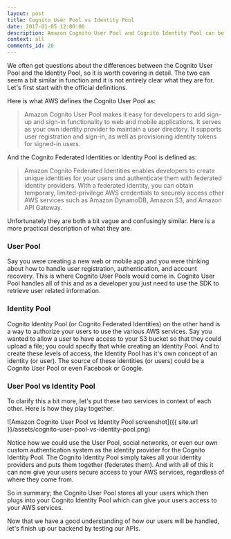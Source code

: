 ```yaml
---
layout: post
title: Cognito User Pool vs Identity Pool
date: 2017-01-05 12:00:00
description: Amazon Cognito User Pool and Cognito Identity Pool can be confusing concepts. Cognito User Pool is a service that helps manage your users and the sign-up and sign-in functionality for your mobile or web app. Cognito Identity Pool or Cognito Federated Identities is a service that uses identity providers (like Google, Facebook, or Cognito User Pool) to secure access to other AWS resources.
context: all
comments_id: 20
---
```


We often get questions about the differences between the Cognito User Pool and the Identity Pool, so it is worth covering in detail. The two can seem a bit similar in function and it is not entirely clear what they are for. Let's first start with the official definitions.

Here is what AWS defines the Cognito User Pool as:

> Amazon Cognito User Pool makes it easy for developers to add sign-up and sign-in functionality to web and mobile applications. It serves as your own identity provider to maintain a user directory. It supports user registration and sign-in, as well as provisioning identity tokens for signed-in users.

And the Cognito Federated Identities or Identity Pool is defined as:

> Amazon Cognito Federated Identities enables developers to create unique identities for your users and authenticate them with federated identity providers. With a federated identity, you can obtain temporary, limited-privilege AWS credentials to securely access other AWS services such as Amazon DynamoDB, Amazon S3, and Amazon API Gateway.

Unfortunately they are both a bit vague and confusingly similar. Here is a more practical description of what they are.

### User Pool

Say you were creating a new web or mobile app and you were thinking about how to handle user registration, authentication, and account recovery. This is where Cognito User Pools would come in. Cognito User Pool handles all of this and as a developer you just need to use the SDK to retrieve user related information.

### Identity Pool

Cognito Identity Pool (or Cognito Federated Identities) on the other hand is a way to authorize your users to use the various AWS services. Say you wanted to allow a user to have access to your S3 bucket so that they could upload a file; you could specify that while creating an Identity Pool. And to create these levels of access, the Identity Pool has it's own concept of an identity (or user). The source of these identities (or users) could be a Cognito User Pool or even Facebook or Google.

### User Pool vs Identity Pool

To clarify this a bit more, let's put these two services in context of each other. Here is how they play together.

![Amazon Cognito User Pool vs Identity Pool screenshot]({{ site.url }}/assets/cognito-user-pool-vs-identity-pool.png)

Notice how we could use the User Pool, social networks, or even our own custom authentication system as the identity provider for the Cognito Identity Pool. The Cognito Identity Pool simply takes all your identity providers and puts them together (federates them). And with all of this it can now give your users secure access to your AWS services, regardless of where they come from.

So in summary; the Cognito User Pool stores all your users which then plugs into your Cognito Identity Pool which can give your users access to your AWS services.

Now that we have a good understanding of how our users will be handled, let's finish up our backend by testing our APIs.
